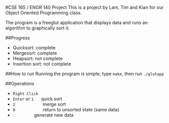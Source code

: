 #CSE 165 / ENGR 140 Project
This is a project by Lam, Tim and Kian for our Object Oriented Programming class.

The program is a freeglut application that displays data and runs an algorithm to graphically sort it.

##Progress
- Quicksort: complete
- Mergesort: complete
- Heapsort: not complete
- Insertion sort: not complete

##How to run
Running the program is simple; type `make`, then run `./glutapp`

##Operations
- ```Right Click```
- ```Enter``` or ```1```
&nbsp;&nbsp;&nbsp;&nbsp;
quick sort
- ```2```
&nbsp;&nbsp;&nbsp;&nbsp;&nbsp;&nbsp;&nbsp;&nbsp;&nbsp;&nbsp;&nbsp;&nbsp;&nbsp;&nbsp;&nbsp;&nbsp;&nbsp;&nbsp;&nbsp;&nbsp;
merge sort
- ```0```
&nbsp;&nbsp;&nbsp;&nbsp;&nbsp;&nbsp;&nbsp;&nbsp;&nbsp;&nbsp;&nbsp;&nbsp;&nbsp;&nbsp;&nbsp;&nbsp;&nbsp;&nbsp;&nbsp;&nbsp;
return to unsorted state (same data)
- ```.```
&nbsp;&nbsp;&nbsp;&nbsp;&nbsp;&nbsp;&nbsp;&nbsp;&nbsp;&nbsp;&nbsp;&nbsp;&nbsp;
generate new data

